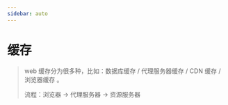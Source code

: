 ```yaml
---
sidebar: auto
---
```


# 缓存

> web 缓存分为很多种，比如：数据库缓存 / 代理服务器缓存 / CDN 缓存 / 浏览器缓存 。
>
> 流程：浏览器 -> 代理服务器 -> 资源服务器
